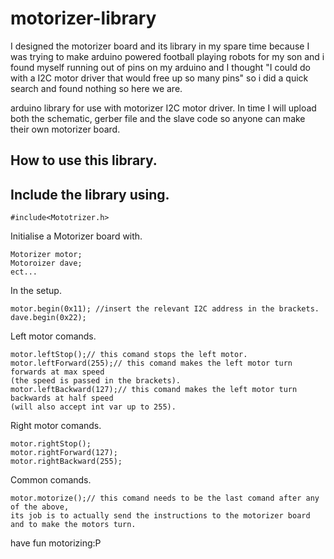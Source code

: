 # motorizer-library

I designed the motorizer board and its library in my spare time because I was trying to make arduino powered football playing
robots for my son and i found myself running out of pins on my arduino and I thought "I could do with a I2C motor driver that 
would free up so many pins" so i did a quick search and found nothing so here we are.


arduino library for use with motorizer I2C motor driver.
In time I will upload both the schematic, gerber file and the slave code so anyone can make their own motorizer board.

##  How to use this library.

## Include the library using.
```
#include<Mototrizer.h>
```

Initialise a Motorizer board with.
```
Motorizer motor;
Motoroizer dave;
ect... 
```

In the setup.
```
motor.begin(0x11); //insert the relevant I2C address in the brackets.
dave.begin(0x22); 
```

Left motor comands.
```
motor.leftStop();// this comand stops the left motor.
motor.leftForward(255);// this comand makes the left motor turn forwards at max speed 
(the speed is passed in the brackets).
motor.leftBackward(127);// this comand makes the left motor turn backwards at half speed
(will also accept int var up to 255).
```

Right motor comands.
```
motor.rightStop();
motor.rightForward(127);
motor.rightBackward(255);
```

Common comands.
```
motor.motorize();// this comand needs to be the last comand after any of the above,
its job is to actually send the instructions to the motorizer board and to make the motors turn.
```

have fun motorizing:P
